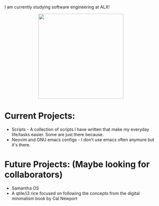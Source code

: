 I am currently studying software engineering at ALX!

<div id="header" align="center">
  <img src="https://static.wikia.nocookie.net/degrassi/images/0/0f/Dani-shion-3.gif/revision/latest?cb=20141020000551" width="281"/>
</div>

# Current Projects:
* Scripts - A collection of scripts I have written that make my everyday life/tasks easier. Some are just there because.
* Neovim and GNU emacs configs - I don't use emacs often anymore but it's there. 

# Future Projects: (Maybe looking for collaborators)
* Samantha OS
* A qtile/i3 rice focused on following the concepts from the digital minimalism book by Cal Newport
